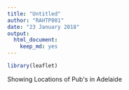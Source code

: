```yaml
---
title: "Untitled"
author: "RAHTP001"
date: "23 January 2018"
output: 
  html_document: 
    keep_md: yes
---
```


```r
library(leaflet)
```



Showing Locations of Pub's in Adelaide


<!--html_preserve--><div id="htmlwidget-ef36a62044620361de57" style="width:672px;height:480px;" class="leaflet html-widget"></div>
<script type="application/json" data-for="htmlwidget-ef36a62044620361de57">{"x":{"options":{"crs":{"crsClass":"L.CRS.EPSG3857","code":null,"proj4def":null,"projectedBounds":null,"options":{}}},"calls":[{"method":"addTiles","args":["//{s}.tile.openstreetmap.org/{z}/{x}/{y}.png",null,null,{"minZoom":0,"maxZoom":18,"maxNativeZoom":null,"tileSize":256,"subdomains":"abc","errorTileUrl":"","tms":false,"continuousWorld":false,"noWrap":false,"zoomOffset":0,"zoomReverse":false,"opacity":1,"zIndex":null,"unloadInvisibleTiles":null,"updateWhenIdle":null,"detectRetina":false,"reuseTiles":false,"attribution":"&copy; <a href=\"http://openstreetmap.org\">OpenStreetMap<\/a> contributors, <a href=\"http://creativecommons.org/licenses/by-sa/2.0/\">CC-BY-SA<\/a>"}]},{"method":"addCircleMarkers","args":[[-34.9263138960423,-34.9250345132044,-34.9226257596398,-34.9186015065201,-34.9270798168276,-34.9187193237804,-34.9181638967767,-34.9215704264902,-34.9219506314732,-34.9287585647544],[138.611884419417,138.610287031662,138.638005340574,138.621556831899,138.642502389106,138.627725068845,138.639666684999,138.654560500949,138.621335910243,138.642915275518],10,null,null,{"lineCap":null,"lineJoin":null,"clickable":true,"pointerEvents":null,"className":"","stroke":true,"color":"#03F","weight":5,"opacity":0.5,"fill":true,"fillColor":"#03F","fillOpacity":0.2,"dashArray":null},{"showCoverageOnHover":true,"zoomToBoundsOnClick":true,"spiderfyOnMaxZoom":true,"removeOutsideVisibleBounds":true,"spiderLegPolylineOptions":{"weight":1.5,"color":"#222","opacity":0.5},"freezeAtZoom":false},null,null,null,null,null,null]}],"limits":{"lat":[-34.9287585647544,-34.9181638967767],"lng":[138.610287031662,138.654560500949]}},"evals":[],"jsHooks":[]}</script><!--/html_preserve-->
